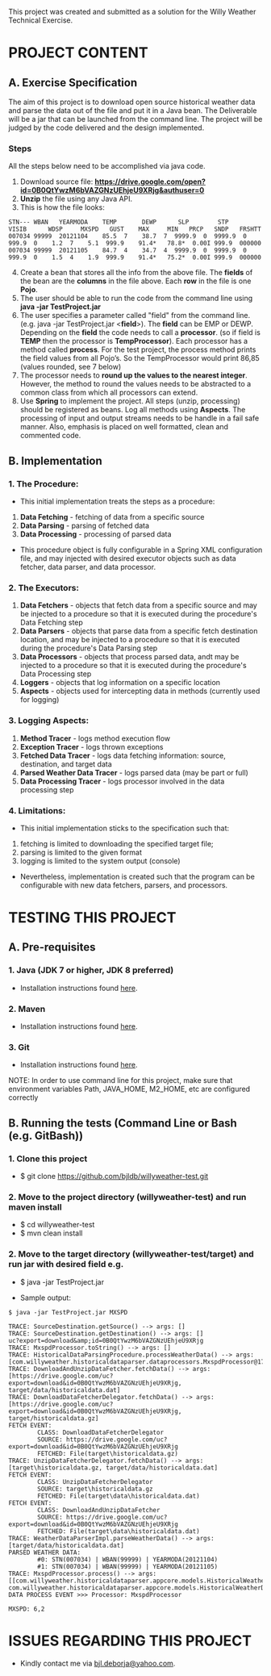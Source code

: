 This project was created and submitted as a solution for the Willy Weather Technical Exercise.

# PROJECT CONTENT

## A. Exercise Specification

The aim of this project is to download open source historical weather data and parse the data out of the file and put it in a
Java bean. The Deliverable will be a jar that can be launched from the command line. The project will be judged by the
code delivered and the design implemented. 

### Steps

All the steps below need to be accomplished via java code.

  1. Download source file: **https://drive.google.com/open?id=0B0QtYwzM6bVAZGNzUEhjeU9XRjg&authuser=0**
  2. **Unzip** the file using any Java API.
  3. This is how the file looks:
  
```  
STN--- WBAN   YEARMODA    TEMP       DEWP      SLP        STP       VISIB      WDSP     MXSPD   GUST    MAX     MIN   PRCP   SNDP   FRSHTT
007034 99999  20121104    85.5  7    38.7  7  9999.9  0  9999.9  0  999.9  0    1.2  7    5.1  999.9    91.4*   78.8*  0.00I 999.9  000000
007034 99999  20121105    84.7  4    34.7  4  9999.9  0  9999.9  0  999.9  0    1.5  4    1.9  999.9    91.4*   75.2*  0.00I 999.9  000000
```

  4. Create a bean that stores all the info from the above file. The **fields** of the bean are the **columns** in the file above. Each **row** in the file is one **Pojo**.
  5. The user should be able to run the code from the command line using **java -jar TestProject.jar**
  6. The user specifies a parameter called "field" from the command line. (e.g. java -jar TestProject.jar <**field**>). The **field** can be  EMP or DEWP. Depending on the **field** the code needs to call a **processor**. (so if field is **TEMP** then the processor is **TempProcessor**). Each processor has a method called **process**. For the test project, the process method prints the field values from all Pojo’s. So the TempProcessor would print 86,85 (values rounded, see 7 below)
  7. The processor needs to **round up the values to the nearest integer**. However, the method to round the values needs to be abstracted to a common class from which all processors can extend.
  8. Use **Spring** to implement the project. All steps (unzip, processing) should be registered as beans. Log all methods using **Aspects**. The processing of input and output streams needs to be handle in a fail safe manner. Also, emphasis is placed on well formatted, clean and commented code.

## B. Implementation

### 1. The Procedure:

  - This initial implementation treats the steps as a procedure:
   
  1. **Data Fetching** - fetching of data from a specific source
  2. **Data Parsing** - parsing of fetched data
  3. **Data Processing** - processing of parsed data
  
  - This procedure object is fully configurable in a Spring XML configuration file, and may injected with desired executor objects such as data fetcher, data parser, and data processor.

### 2. The Executors:

  1. **Data Fetchers** - objects that fetch data from a specific source and may be injected to a procedure so that it is executed during the procedure's Data Fetching step
  2. **Data Parsers** - objects that parse data from a specific fetch destination location, and may be injected to a procedure so that it is executed during the procedure's Data Parsing step
  3. **Data Processors** - objects that process parsed data, andt may be injected to a procedure so that it is executed during the procedure's Data Processing step
  4. **Loggers** - objects that log information on a specific location 
  5. **Aspects** - objects used for intercepting data in methods (currently used for logging)
  
### 3. Logging Aspects:

  1. **Method Tracer** - logs method execution flow
  2. **Exception Tracer** - logs thrown exceptions
  3. **Fetched Data Tracer** - logs data fetching information: source, destination, and target data
  4. **Parsed Weather Data Tracer** - logs parsed data (may be part or full)
  5. **Data Processing Tracer** - logs processor involved in the data processing step
  
### 4. Limitations:

  - This initial implementation sticks to the specification such that:
   
  1. fetching is limited to downloading the specified target file;
  2. parsing is limited to the given format
  3. logging is limited to the system output (console)
  
  - Nevertheless, implementation is created such that the program can be configurable with new data fetchers, parsers, and processors.  

# TESTING THIS PROJECT

## A. Pre-requisites

### 1. Java (JDK 7 or higher, JDK 8 preferred) 
  - Installation instructions found [here](http://docs.oracle.com/javase/7/docs/webnotes/install/windows/jdk-installation-windows.html).
### 2. Maven 
  - Installation instructions found [here](https://maven.apache.org/install.html).
### 3. Git 
  - Installation instructions found [here](https://www.atlassian.com/git/tutorials/install-git).
	
NOTE: In order to use command line for this project, make sure that environment variables Path, JAVA_HOME, M2_HOME, etc are configured correctly

## B. Running the tests (Command Line or Bash (e.g. GitBash))

### 1. Clone this project
  - $ git clone https://github.com/bjldb/willyweather-test.git
### 2. Move to the project directory (willyweather-test) and run maven install
  - $ cd willyweather-test
  - $ mvn clean install
### 2. Move to the target directory (willyweather-test/target) and run jar with desired field e.g.
  - $ java -jar TestProject.jar **<field>**
  
  - Sample output:
```
$ java -jar TestProject.jar MXSPD

TRACE: SourceDestination.getSource() --> args: []
TRACE: SourceDestination.getDestination() --> args: []
uc?export=download&amp;id=0B0QtYwzM6bVAZGNzUEhjeU9XRjg
TRACE: MxspdProcessor.toString() --> args: []
TRACE: HistoricalDataParsingProcedure.processWeatherData() --> args: [com.willyweather.historicaldataparser.dataprocessors.MxspdProcessor@171beb3]
TRACE: DownloadAndUnzipDataFetcher.fetchData() --> args: [https://drive.google.com/uc?export=download&id=0B0QtYwzM6bVAZGNzUEhjeU9XRjg, target/data/historicaldata.dat]
TRACE: DownloadDataFetcherDelegator.fetchData() --> args: [https://drive.google.com/uc?export=download&id=0B0QtYwzM6bVAZGNzUEhjeU9XRjg, target/historicaldata.gz]
FETCH EVENT:
        CLASS: DownloadDataFetcherDelegator
        SOURCE: https://drive.google.com/uc?export=download&id=0B0QtYwzM6bVAZGNzUEhjeU9XRjg
        FETCHED: File(target\historicaldata.gz)
TRACE: UnzipDataFetcherDelegator.fetchData() --> args: [target\historicaldata.gz, target/data/historicaldata.dat]
FETCH EVENT:
        CLASS: UnzipDataFetcherDelegator
        SOURCE: target\historicaldata.gz
        FETCHED: File(target\data\historicaldata.dat)
FETCH EVENT:
        CLASS: DownloadAndUnzipDataFetcher
        SOURCE: https://drive.google.com/uc?export=download&id=0B0QtYwzM6bVAZGNzUEhjeU9XRjg
        FETCHED: File(target\data\historicaldata.dat)
TRACE: WeatherDataParserImpl.parseWeatherData() --> args: [target/data/historicaldata.dat]
PARSED WEATHER DATA:
        #0: STN(007034) | WBAN(99999) | YEARMODA(20121104)
        #1: STN(007034) | WBAN(99999) | YEARMODA(20121105)
TRACE: MxspdProcessor.process() --> args: [[com.willyweather.historicaldataparser.appcore.models.HistoricalWeatherData@1bb5034, com.willyweather.historicaldataparser.appcore.models.HistoricalWeatherData@1741d6d]]
DATA PROCESS EVENT >>> Processor: MxspdProcessor

MXSPD: 6,2
```
  
# ISSUES REGARDING THIS PROJECT

- Kindly contact me via bjl.deborja@yahoo.com.